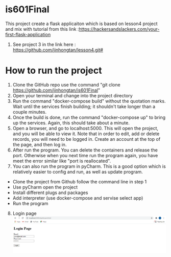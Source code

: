 # is601Final
This project create a flask applicaiton which is based on lesson4 project and mix with tutorial from this link :https://hackersandslackers.com/your-first-flask-application
1. See project 3 in the link here : https://github.com/jinhongtan/lesson4.git# 
# How to run the project

1. Clone the GitHub repo use the command "git clone https://github.com/jinhongtan/is601Final"
2. Open your terminal and change into the project directory
3. Run the command "docker-compose build" without the quotation marks. Wait until the services finish building; it shouldn't take longer than a couple minutes.
4. Once the build is done, run the command "docker-compose up" to bring up the services. Again, this should take about a minute.
5. Open a browser, and go to localhost:5000. This will open the project, and you will be able to view it. Note that in order to edit, add or delete records, you will need to be logged in. Create an account at the top of the page, and then log in.
6. After run the program. You can delete the containers and release the port. Otherwise when you next time run the program again, you have meet the error similar like "port is reallocated". 
7. You can also run the program in pyCharm. This is a good option which is relatively easier to config and run, as well as update program.
* Clone the project from Github follow the command line in step 1
* Use pyCharm open the project
* Install different plugs and packages
* Add interpreter (use docker-compose and servise select app)
* Run the program

8. Login page
![img](app/Screenshot/login.png)
